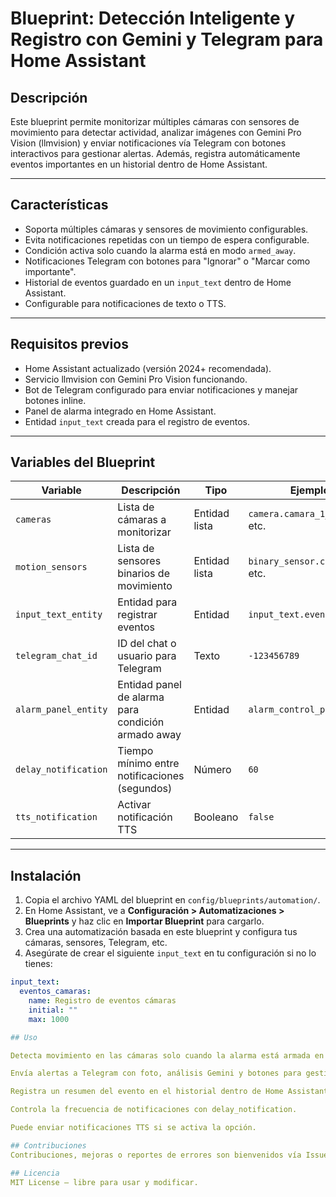 # Blueprint: Detección Inteligente y Registro con Gemini y Telegram para Home Assistant

## Descripción

Este blueprint permite monitorizar múltiples cámaras con sensores de movimiento para detectar actividad, analizar imágenes con Gemini Pro Vision (llmvision) y enviar notificaciones vía Telegram con botones interactivos para gestionar alertas. Además, registra automáticamente eventos importantes en un historial dentro de Home Assistant.

---

## Características

- Soporta múltiples cámaras y sensores de movimiento configurables.
- Evita notificaciones repetidas con un tiempo de espera configurable.
- Condición activa solo cuando la alarma está en modo `armed_away`.
- Notificaciones Telegram con botones para "Ignorar" o "Marcar como importante".
- Historial de eventos guardado en un `input_text` dentro de Home Assistant.
- Configurable para notificaciones de texto o TTS.

---

## Requisitos previos

- Home Assistant actualizado (versión 2024+ recomendada).
- Servicio llmvision con Gemini Pro Vision funcionando.
- Bot de Telegram configurado para enviar notificaciones y manejar botones inline.
- Panel de alarma integrado en Home Assistant.
- Entidad `input_text` creada para el registro de eventos.

---

## Variables del Blueprint

| Variable             | Descripción                                      | Tipo         | Ejemplo / Valor por defecto                        |
|----------------------|------------------------------------------------|--------------|---------------------------------------------------|
| `cameras`            | Lista de cámaras a monitorizar                   | Entidad lista| `camera.camara_1_exterior_calidad_fluent`, etc.   |
| `motion_sensors`     | Lista de sensores binarios de movimiento         | Entidad lista| `binary_sensor.camara_1_exterior_movimiento`, etc.|
| `input_text_entity`  | Entidad para registrar eventos                    | Entidad      | `input_text.eventos_camaras`                       |
| `telegram_chat_id`   | ID del chat o usuario para Telegram               | Texto        | `-123456789`                                       |
| `alarm_panel_entity` | Entidad panel de alarma para condición armado away| Entidad      | `alarm_control_panel.mi_panel`                     |
| `delay_notification` | Tiempo mínimo entre notificaciones (segundos)    | Número       | `60`                                               |
| `tts_notification`   | Activar notificación TTS                           | Booleano     | `false`                                            |

---

## Instalación

1. Copia el archivo YAML del blueprint en `config/blueprints/automation/`.
2. En Home Assistant, ve a **Configuración > Automatizaciones > Blueprints** y haz clic en **Importar Blueprint** para cargarlo.
3. Crea una automatización basada en este blueprint y configura tus cámaras, sensores, Telegram, etc.
4. Asegúrate de crear el siguiente `input_text` en tu configuración si no lo tienes:

```yaml
input_text:
  eventos_camaras:
    name: Registro de eventos cámaras
    initial: ""
    max: 1000

## Uso

Detecta movimiento en las cámaras solo cuando la alarma está armada en modo away.

Envía alertas a Telegram con foto, análisis Gemini y botones para gestionar la alerta.

Registra un resumen del evento en el historial dentro de Home Assistant.

Controla la frecuencia de notificaciones con delay_notification.

Puede enviar notificaciones TTS si se activa la opción.

## Contribuciones
Contribuciones, mejoras o reportes de errores son bienvenidos vía Issues o Pull Requests en este repositorio.

## Licencia
MIT License — libre para usar y modificar.
